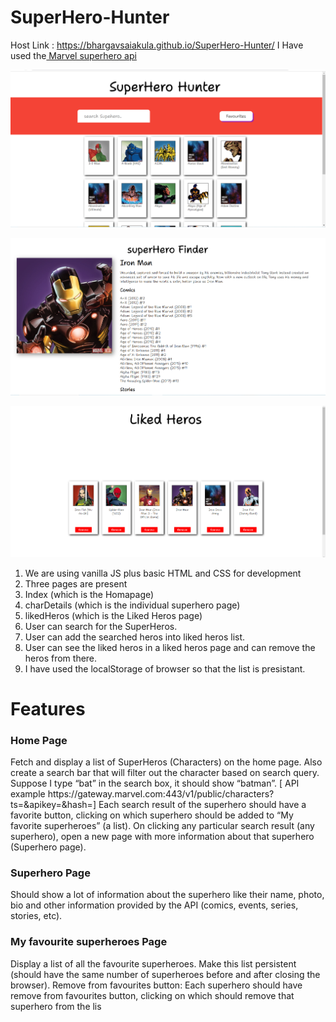 ﻿# SuperHero-Hunter
Host Link : https://bhargavsaiakula.github.io/SuperHero-Hunter/
I Have used the<a href=""> Marvel superhero api</a> 

![Screenshot (9146)](https://github.com/BhargavSaiAkula/SuperHero-Hunter/blob/main/image/homepage.png)


![Screenshot (9146)](https://github.com/BhargavSaiAkula/SuperHero-Hunter/blob/main/image/about.png)

![Screenshot (9146)](https://github.com/BhargavSaiAkula/SuperHero-Hunter/blob/main/image/likedpage.png)


1. We are using vanilla JS plus basic HTML and CSS for development
2. Three pages are present 
  1. Index (which is the Homapage)
  2. charDetails (which is the individual superhero page)
  3. likedHeros (which is the Liked Heros page)
3. User can search for the SuperHeros.
4. User can add the searched heros into liked heros list.
5. User can see the liked heros in a liked heros page and can remove the heros from there.
6. I have used the localStorage of browser so that the list is presistant.

<h1>Features</h1> 
<h3>Home Page</h3>
Fetch and display a list of SuperHeros (Characters) on the home page. Also create a search bar that will filter out the character based on search query. Suppose I type “bat” in the search box, it should show “batman”. 
[ API example https://gateway.marvel.com:443/v1/public/characters?ts=<time-stamp>&apikey=<public-key>&hash=<md5(ts+privateKey+publicKey)>]
Each search result of the superhero should have a favorite button, clicking on which superhero should be added to “My favorite superheroes” (a list).
On clicking any particular search result (any superhero), open a new page with more information about that superhero (Superhero page).

<h3>Superhero Page</h3>
Should show a lot of information about the superhero like their name, photo, bio and other information provided by the API (comics, events, series, stories, etc).

<h3>My favourite superheroes Page</h3>
Display a list of all the favourite superheroes.
Make this list persistent (should have the same number of superheroes before and after closing the browser).
Remove from favourites button: Each superhero should have remove from favourites button, clicking on which should remove that superhero from the lis
